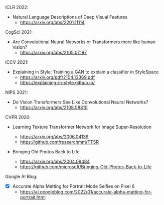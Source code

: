 ICLR 2022:
- Natural Language Descriptions of Deep Visual Features
    - https://arxiv.org/abs/2201.11114

CogSci 2021:
- Are Convolutional Neural Networks or Transformers more like human vision?
    - https://arxiv.org/abs/2105.07197
    
ICCV 2021:
- Explaining in Style: Training a GAN to explain a classifier in StyleSpace
    - https://arxiv.org/pdf/2104.13369.pdf
    - https://explaining-in-style.github.io/

NIPS 2021:
- Do Vision Transformers See Like Convolutional Neural Networks?
    - https://arxiv.org/abs/2108.08810

CVPR 2020:
- Learning Texture Transformer Network for Image Super-Resolution
    - https://arxiv.org/abs/2006.04139
    - https://github.com/researchmm/TTSR

- Bringing Old Photos Back to Life
    - https://arxiv.org/abs/2004.09484
    - https://github.com/microsoft/Bringing-Old-Photos-Back-to-Life

Google AI Blog:
- [X] Accurate Alpha Matting for Portrait Mode Selfies on Pixel 6
    - https://ai.googleblog.com/2022/01/accurate-alpha-matting-for-portrait.html
